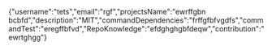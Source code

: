 {"username":"tets","email":"rgf","projectsName":"ewrffgbn bcbfd","description":"MIT","commandDependencies":"frffgfbfvgdfs","commandTest":"eregffbfvd","RepoKnowledge":"efdghghgbfdeqw","contribution":"ewrtghgg"}
